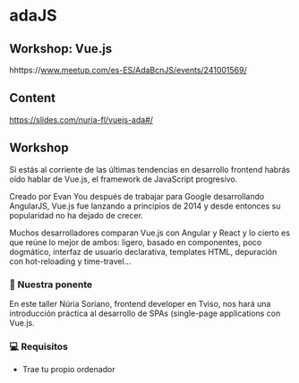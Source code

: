 # adaJS

## Workshop: Vue.js
 
hhttps://www.meetup.com/es-ES/AdaBcnJS/events/241001569/

## Content
 
https://slides.com/nuria-fl/vuejs-ada#/

## Workshop

Si estás al corriente de las últimas tendencias en desarrollo frontend habrás oído hablar de Vue.js, el framework de JavaScript progresivo.

Creado por Evan You después de trabajar para Google desarrollando AngularJS, Vue.js fue lanzando a principios de 2014 y desde entonces su popularidad no ha dejado de crecer.

Muchos desarrolladores comparan Vue.js con Angular y React y lo cierto es que reúne lo mejor de ambos: ligero, basado en componentes, poco dogmático, interfaz de usuario declarativa, templates HTML, depuración con hot-reloading y time-travel...

### 🎤 Nuestra ponente

En este taller Núria Soriano, frontend developer en Tviso, nos hará una introducción práctica al desarrollo de SPAs (single-page applications con Vue.js.

### 💻  Requisitos
- Trae tu propio ordenador
